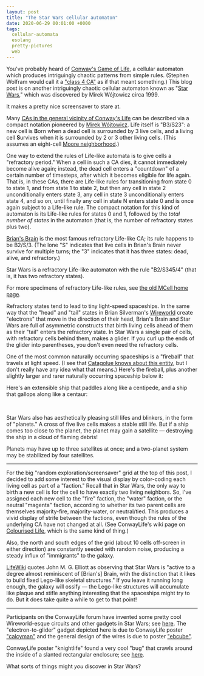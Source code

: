 ```yaml
---
layout: post
title: "The Star Wars cellular automaton"
date: 2020-06-29 00:01:00 +0000
tags:
  cellular-automata
  esolang
  pretty-pictures
  web
---
```


You've probably heard of [Conway's Game of Life](https://en.wikipedia.org/wiki/Conway%27s_Game_of_Life),
a cellular automaton which produces intriguingly chaotic patterns from simple rules. (Stephen Wolfram would
call it a ["class 4 CA"](https://www.wolframscience.com/nks/p235--four-classes-of-behavior/) as if that
meant something.) This blog post is on another intriguingly chaotic cellular automaton known as
"[Star Wars](https://www.conwaylife.com/wiki/OCA:Star_Wars),"
which was discovered by Mirek Wójtowicz circa 1999.

It makes a pretty nice screensaver to stare at.

<script type="text/javascript" src="/blog/code/2020-06-29-starwars.js"></script>
<div>
    <canvas id="RandomCanvas" width="640" height="400"></canvas>
    <script>
    window.addEventListener('load', function () {
        starWarsWithButtons(document.getElementById('RandomCanvas'), {
            buttons: ['play', 'step', 'clear'],
            busyBorders: true,
            initialPattern: [[]],
            initiallyAdvance: 50,
        });
    });
    </script>
</div>

Many [CAs in the general vicinity of Conway's Life](https://en.wikipedia.org/wiki/Life-like_cellular_automaton)
can be described via a compact notation pioneered by
[Mirek Wójtowicz](https://en.wikipedia.org/wiki/Mirek%27s_Cellebration). Life itself is "B3/S23": a new cell
is <b>B</b>orn when a dead cell is surrounded by 3 live cells, and a living cell <b>S</b>urvives when it
is surrounded by 2 or 3 other living cells. (This assumes an eight-cell
[Moore neighborhood](https://en.wikipedia.org/wiki/Moore_neighborhood).)

One way to extend the rules of Life-like automata is to give cells a "refractory period." When a cell in
such a CA dies, it cannot immediately become alive again; instead, the dead cell enters a "countdown" of
a certain number of timesteps, after which it becomes eligible for life again. That is, in these CAs,
there are Life-like rules for transitioning from state 0 to state 1, and from state 1 to state 2, but then
any cell in state 2 unconditionally enters state 3, any cell in state 3 unconditionally enters state 4,
and so on, until finally any cell in state N enters state 0 and is once again subject to a Life-like rule.
The compact notation for this kind of automaton is its Life-like rules for states 0 and 1, followed by
the _total number of states_ in the automaton (that is, the number of refractory states plus two).

[Brian's Brain](https://en.wikipedia.org/wiki/Brian%27s_Brain) is the most famous refractory Life-like CA;
its rule happens to be B2/S/3. (The lone "S" indicates that live cells in Brian's Brain never survive for
multiple turns; the "3" indicates that it has three states: dead, alive, and refractory.)

Star Wars is a refractory Life-like automaton with the rule "B2/S345/4" (that is, it has two refractory states).

For more specimens of refractory Life-like rules, see [the old MCell home page](http://psoup.math.wisc.edu/mcell/rullex_life.html).

Refractory states tend to lead to tiny light-speed spaceships.
In the same way that the "head" and "tail" states in Brian Silverman's [Wireworld](https://en.wikipedia.org/wiki/Wireworld)
create "electrons" that move in the direction of their head, Brian's Brain and Star Wars are full of
asymmetric constructs that birth living cells ahead of them as their "tail" enters the refractory state.
In Star Wars a single pair of cells, with refractory cells behind them, makes a glider.
If you curl up the ends of the glider into parentheses, you don't even need the refractory cells.

<div>
    <canvas id="GliderCanvas" width="120" height="120"></canvas>
    <script>
    window.addEventListener('load', function () {
        starWarsWithButtons(document.getElementById('GliderCanvas'), {
            buttons: ['play', 'step', 'reset'],
            pixelsPerCell: 10,
            wrapBorders: true,
            initialPattern: [
              [0,0,0,0,0,0,0,0,0,0,0,0,0,0,0,0,0,0,0,0,0,0,0,0],
              [0,0,1,0,0,0,0,0,0,3,3,0,0,1,0,0,1,0,0,0,0,0,0,0],
              [0,1,3,0,0,0,0,0,0,1,1,0,0,0,1,1,0,0,0,0,0,0,0,0],
              [1,0,0,0,0,0,0,0,0,0,0,0,0,0,0,0,0,0,0,0,0,0,0,0],
              [1,3,0,0,0,0,0,0,0,0,0,0,0,0,0,0,0,0,0,0,0,0,0,0],
                    [0,0,0,0,0,0,0,0,0,0,0,0,0,0],
                    [0,0,0,0,0,0,0,0,0,0,0,0,0,0],
                    [0,0,0,0,0,0,0,0,0,0,0,0,0,0],
                    [0,0,0,0,0,0,0,0,0,0,0,0,0,0],
                    [0,0,0,0,0,0,0,0,0,0,0,0,0,0],
                    [0,0,0,0,0,0,0,0,0,0,0,0,0,0],
            ],
        });
    });
    </script>
</div>

One of the most common naturally occurring spaceships is a "fireball" that travels
at light speed. (I see that [Catagolue knows about this entity](https://catagolue.appspot.com/census/g4b2s345/C1/xq4),
but I don't really have any idea what that means.) Here's the fireball, plus another
slightly larger and rarer naturally occurring spaceship below it:

<div>
    <canvas id="FlamingCanvas" width="250" height="210"></canvas>
    <script>
    window.addEventListener('load', function () {
        starWarsWithButtons(document.getElementById('FlamingCanvas'), {
            buttons: ['play', 'step', 'reset'],
            pixelsPerCell: 10,
            wrapBorders: true,
            initialPattern: [
                [0,0,0,0,0,5,0,0,5,0],
                [0,0,0,6,0,5,0,5,5,5],
                [0,0,0,0,0,7,5,5,5,5],
                [0,0,0,0,0,0,0,5,0,0],
                [0,0,0,0,0,0,0,0,0,0],
                [0,0,0,0,0,0,0,0,0,0],
                [0,0,0,0,0,0,0,0,0,0],
                [0,0,0,0,0,0,0,0,0,0],
                [0,0,0,7,6,5,0,0,0,0],
                [0,7,6,0,0,7,6,5,0,0],
                [0,0,5,6,7,0,5,0,5,0],
                [7,7,0,0,7,0,5,6,5,5],
                [6,0,0,0,7,0,5,6,5,5],
                [0,0,7,0,0,6,0,5,0,0],
                [0,0,0,0,0,7,6,5,0,0],
            ],
        });
    });
    </script>
</div>

Here's an extensible ship that paddles along like a centipede, and a ship that gallops along like a centaur:

<div style="display:inline-block;">
    <canvas id="CentipedeCanvas" width="240" height="80"></canvas>
    <script>
    window.addEventListener('load', function () {
        starWarsWithButtons(document.getElementById('CentipedeCanvas'), {
            buttons: ['play', 'step', 'reset'],
            pixelsPerCell: 8,
            wrapBorders: true,
            initialPattern: [
                [0,3,2,1,0,0,0,0,0,0,0,0,0,0,0,0,0,0,0,0,0,0,3,2,1,0],
                [0,3,2,1,0,0,0,0,0,0,0,0,0,0,0,0,0,0,0,0,0,0,3,2,1,0],
                [3,0,1,0,0,0,0,0,0,0,0,0,0,0,0,0,0,0,0,0,0,0,0,0,0,0],
                [0,0,3,2,1,1,1,1,1,1,1,1,1,1,1,1,1,1,1,1,1,1,1,1,1,1],
                [0,2,3,0,1,0,1,0,1,0,1,0,1,0,1,0,1,0,1,0,1,0,1,2,1,1],
                [0,0,0,0,3,0,1,2,0,0,2,3,0,1,3,0,1,2,0,0,2,3,0,1,0,0],
            ],
        });
    });
    </script>
</div>
<div style="display:inline-block;">
    <canvas id="CentaurCanvas" width="200" height="120"></canvas>
    <script>
    window.addEventListener('load', function () {
        starWarsWithButtons(document.getElementById('CentaurCanvas'), {
            buttons: ['play', 'step', 'reset'],
            pixelsPerCell: 8,
            wrapBorders: true,
            initialPattern: [
                [0,0,0,0,0,0,0],
                [0,0,0,7,6,5,0],
                [0,0,0,7,6,5,0],
                [0,0,0,0,0,0,0],
                [0,5,5,5,5,5,5],
                [6,5,0,6,6,5,5],
                [5,0,5,0,5,0,0],
                [0,0,7,6,5,0,0],
            ],
        });
    });
    </script>
</div>

Star Wars also has aesthetically pleasing still lifes and blinkers, in the form of "planets."
A cross of five live cells makes a stable still life. But if a ship comes too close to the
planet, the planet may gain a satellite — destroying the ship in a cloud of flaming debris!

<div>
    <canvas id="CaptureCanvas" width="210" height="150"></canvas>
    <script>
    window.addEventListener('load', function () {
        starWarsWithButtons(document.getElementById('CaptureCanvas'), {
            buttons: ['play', 'step', 'reset'],
            pixelsPerCell: 10,
            initialPattern: [
                [0,0,0,0,0,0,0,0,0,0,0,0,0,0,0,1,0],
                [0,0,0,0,0,0,0,0,0,0,0,0,0,0,1,3,0],
                [0,0,0,0,0,0,0,0,0,0,0,0,0,0,1,3,0],
                [0,0,0,0,0,0,0,0,0,0,0,0,0,0,0,0,0],
                [0,0,0,1,0,0,0,0,0,0,0,0,0,0,0,0,0],
                [0,0,1,1,1,0,0,0,0,0,0,0,0,0,0,0,0],
                [0,0,0,1,0,0,0,0,0,0,0,0,0,0,0,0,0],
                [0,0,0,0,0,0,0,0,0,0,0,0,0,0,0,0,0],
                [0,0,0,0,0,0,0,0,0,0,0,0,0,0,0,0,0],
            ],
        });
    });
    </script>
</div>

Planets may have up to three satellites at once; and a two-planet system may be
stabilized by four satellites.

<div>
    <canvas id="TriplePlanetCanvas" width="100" height="160"></canvas>
    <script>
    window.addEventListener('load', function () {
        starWarsWithButtons(document.getElementById('TriplePlanetCanvas'), {
            buttons: ['play', 'step'],
            pixelsPerCell: 10,
            initialPattern: [
                [0,2,0,0,0],
                [1,0,1,0,1],
                [0,1,1,1,2],
                [0,0,1,0,0],
                [0,2,1,0,0],
                [0],
                [0],
                [0,0,0,0,0,0,0,0,0,0],
                [0,0,1,0,0,0,0,0,0,0],
                [0,2,0,1,0,2,1,0,0,0],
                [0,0,1,1,1,0,1,0,0,0],
                [0,0,0,1,0,1,1,1,0,0],
                [0,0,0,1,2,0,1,0,2,0],
                [0,0,0,0,0,0,0,1,0,0],
            ],
        });
    });
    </script>
</div>

----

For the big "random exploration/screensaver" grid at the top of this post, I decided to add
some interest to the visual display by color-coding each living cell as part of a "faction."
Recall that in Star Wars, the only way to birth a new cell is for the cell to have exactly
two living neighbors. So, I've assigned each new cell to the "fire" faction, the "water" faction,
or the neutral "magenta" faction, according to whether its two parent cells are themselves
majority-fire, majority-water, or neutral/tied. This produces a vivid display of strife
between the factions, even though the rules of the underlying CA have not changed at all.
(See ConwayLife's wiki page on [Colourised Life](https://www.conwaylife.com/wiki/Colourised_Life),
which is the same kind of thing.)

Also, the north and south edges of the grid (about 10 cells off-screen in either direction) are
constantly seeded with random noise, producing a steady influx of "immigrants" to the
galaxy.

[LifeWiki](https://www.conwaylife.com/wiki/OCA:Star_Wars) quotes John M. G. Elliott as
observing that Star Wars is "active to a degree almost reminiscent of [Brian's] Brain,
with the distinction that it likes to build fixed Lego-like skeletal structures."
If you leave it running long enough, the galaxy will ossify — the Lego-like structures
will accumulate like plaque and stifle anything interesting that the spaceships
might try to do. But it does take quite a while to get to that point!

----

Participants on the ConwayLife forum have invented some pretty cool Wireworld-esque
circuits and other gadgets in Star Wars; see [here](https://www.conwaylife.com/forums/viewtopic.php?f=11&t=507).
The "electron-to-glider" gadget depicted here is due to ConwayLife poster ["calcyman"](https://www.conwaylife.com/forums/viewtopic.php?f=11&t=507&start=25#p3452)
and the general design of the wires is due to poster ["ebcube"](https://www.conwaylife.com/forums/viewtopic.php?f=11&t=507#p3433).

<div>
    <canvas id="WireCanvas" width="260" height="145"></canvas>
    <script>
    window.addEventListener('load', function () {
        starWarsWithButtons(document.getElementById('WireCanvas'), {
            buttons: ['play', 'step','reset'],
            pixelsPerCell: 5,
            initialPattern: [
[0,1,0,0,0,0,0,0,0,0,0,0,0,0,0,0,0,0,0,0,0,0,0,0,0,0,0,0,0,0,0,0,0,0,0,0,0,0,0,0,0,0,0,0,0,0,0,0],
[1,1,1,0,0,1,0,0,1,0,0,0,0,0,0,0,0,0,0,0,0,0,0,0,0,0,0,0,0,0,0,0,0,0,0,0,0,0,0,0,0,0,0,0,0,0,0,0],
[0,1,0,1,1,1,1,1,1,1,0,0,0,0,0,0,0,0,0,0,0,0,0,0,0,0,0,0,0,0,0,0,0,0,0,0,0,0,0,0,0,0,0,0,0,0,0,0],
[0,0,1,1,0,1,0,1,1,0,0,0,0,0,0,0,0,0,0,0,0,0,0,0,0,0,0,0,0,0,0,0,0,0,0,0,0,0,0,0,0,0,0,0,0,0,0,0],
[0,0,1,0,0,0,0,0,1,0,0,0,0,0,0,0,0,0,0,0,0,0,0,0,0,0,0,0,0,0,0,0,0,0,0,0,0,0,0,0,0,1,0,0,0,0,0,0],
[0,1,1,1,0,0,0,1,1,0,0,0,1,0,0,1,0,0,1,0,0,0,0,0,0,0,0,0,0,0,0,0,0,0,0,0,0,0,0,0,1,1,1,0,0,0,0,0],
[0,0,1,0,0,0,0,0,1,0,0,1,1,1,1,1,1,1,1,1,0,0,0,0,0,0,0,0,0,0,0,0,0,0,0,0,0,0,0,0,0,1,0,0,0,0,0,0],
[0,0,1,0,0,0,0,0,1,0,0,0,1,0,0,0,0,0,1,0,0,0,0,0,0,0,0,0,0,0,0,0,0,0,1,0,0,0,0,0,0,0,0,0,0,0,0,0],
[0,1,1,0,0,0,0,1,1,0,0,0,1,0,0,0,0,0,1,0,0,0,0,0,0,0,0,0,0,0,0,0,0,1,1,1,0,0,0,0,0,0,0,0,0,0,0,0],
[0,0,1,0,0,0,0,0,1,0,0,1,1,0,0,0,0,0,1,1,0,0,0,0,0,0,0,0,0,0,0,0,0,0,1,0,0,0,0,0,0,0,0,0,0,0,0,0],
[0,0,1,0,0,0,0,0,1,0,0,0,1,1,0,0,0,0,1,0,0,0,0,0,0,0,0,0,0,0,0,0,0,0,0,0,0,0,0,0,0,0,0,0,0,0,0,0],
[0,1,1,0,0,0,0,1,1,0,0,0,0,1,1,0,0,0,1,0,0,0,0,0,0,0,0,0,0,0,1,0,0,0,0,0,0,0,0,0,0,0,0,0,0,0,0,0],
[0,0,1,0,0,0,0,0,1,0,0,0,0,0,1,1,1,1,1,1,0,0,7,6,5,0,0,0,0,1,1,1,0,0,0,0,0,0,0,0,0,0,0,0,0,0,0,0],
[0,0,1,0,0,0,0,0,1,0,0,0,0,0,0,1,0,0,1,0,0,0,7,6,5,0,0,0,0,0,1,0,0,0,0,0,0,0,0,0,0,0,0,0,0,0,0,0],
[0,1,1,0,0,0,0,1,1,1,0,0,0,0,0,0,0,0,0,0,0,0,0,0,0,0,0,0,0,0,0,0,0,0,0,0,0,0,0,0,0,0,0,0,0,0,0,0],
[0,0,1,0,0,0,0,0,1,0,0,0,0,0,0,0,0,0,0,0,0,0,0,0,0,0,0,0,0,0,0,0,0,0,0,0,0,0,0,0,0,0,0,0,0,0,0,0],
[0,0,1,0,0,0,0,0,0,0,0,0,0,0,0,0,0,0,0,0,0,0,0,0,0,0,0,0,0,0,0,0,0,0,0,0,0,0,0,0,0,0,0,0,0,0,0,0],
[0,1,1,0,0,0,0,0,0,0,0,0,0,0,0,0,0,0,0,0,0,0,0,0,0,0,0,0,0,0,0,0,0,0,0,0,0,0,0,0,0,0,0,0,0,0,0,0],
[0,0,1,0,0,0,0,0,0,0,0,0,0,0,0,0,0,0,0,0,0,0,0,0,0,0,0,0,0,0,0,0,0,0,0,0,0,0,0,0,0,0,0,0,0,0,0,0],
[0,0,1,0,0,0,0,0,0,0,0,0,0,0,0,0,0,0,0,0,0,0,0,0,0,0,0,0,0,0,0,0,0,0,0,0,0,0,0,0,0,0,0,0,0,0,0,0],
[0,1,1,1,0,0,0,0,0,0,0,0,0,0,0,0,0,0,0,0,0,0,0,0,0,0,0,0,0,0,1,0,0,0,0,0,0,0,0,0,0,0,0,0,0,0,0,0],
[1,1,0,1,1,1,1,1,1,1,1,1,1,1,1,1,1,1,1,1,1,1,1,1,1,1,1,1,1,1,1,1,0,0,0,0,0,0,0,0,0,0,0,0,0,0,0,0],
[0,1,1,1,0,0,1,0,0,1,0,0,1,0,0,1,0,0,1,0,0,1,0,0,1,0,0,1,0,0,1,0,0,0,0,0,0,0,0,0,0,0,0,0,0,0,0,0],
[0,0,1,0,0,0,0,0,0,0,0,0,0,0,0,0,0,0,0,0,0,0,0,0,0,0,0,0,0,0,0,0,0,0,0,0,0,0,0,0,0,0,0,0,0,0,0,0],
[0,9,10,11,0,0,0,0,0,0,0,0,0,0,0,0,0,0,0,0,0,0,0,0,0,0,0,0,0,0,0,0,0,0,0,0,0,0,0,0,0,0,0,0,0,0,0,0],
            ],
        });
    });
    </script>
</div>

ConwayLife poster "knightlife" found a very cool "bug" that crawls around the inside
of a slanted rectangular enclosure; see [here](https://www.conwaylife.com/forums/viewtopic.php?f=11&t=507&start=50#p3734).

What sorts of things might _you_ discover in Star Wars?
